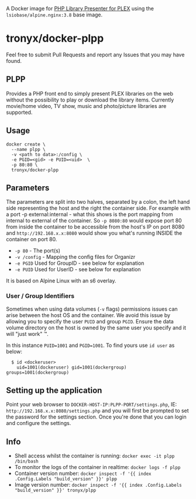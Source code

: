 A Docker image for [PHP Library Presenter for PLEX](https://github.com/Tensai75/plpp) using the `lsiobase/alpine.nginx:3.8` base image.

# tronyx/docker-plpp

Feel free to submit Pull Requests and report any Issues that you may have found.

## PLPP

Provides a PHP front end to simply present PLEX libraries on the web without the possibility to play or download the library items. Currently movie/home video, TV show, music and photo/picture libraries are supported.

## Usage

```
docker create \
  --name plpp \
  -v <path to data>:/config \
  -e PGID=<gid> -e PUID=<uid>  \
  -p 80:80 \
  tronyx/docker-plpp
```

## Parameters

The parameters are split into two halves, separated by a colon, the left hand side representing the host and the right the container side. For example with a port -p external:internal - what this shows is the port mapping from internal to external of the container. So `-p 8080:80` would expose port 80 from inside the container to be accessible from the host's IP on port 8080 and `http://192.168.x.x:8080` would show you what's running INSIDE the container on port 80.

* `-p 80` - The port(s)
* `-v /config` - Mapping the config files for Organizr
* `-e PGID` Used for GroupID - see below for explanation
* `-e PUID` Used for UserID - see below for explanation

It is based on Alpine Linux with an s6 overlay.

### User / Group Identifiers

Sometimes when using data volumes (`-v` flags) permissions issues can arise between the host OS and the container. We avoid this issue by allowing you to specify the user `PUID` and group `PGID`. Ensure the data volume directory on the host is owned by the same user you specify and it will "just work" ™.

In this instance `PUID=1001` and `PGID=1001`. To find yours use `id user` as below:

```
  $ id <dockeruser>
    uid=1001(dockeruser) gid=1001(dockergroup) groups=1001(dockergroup)
```

## Setting up the application

Point your web browser to `DOCKER-HOST-IP:PLPP-PORT/settings.php`, IE: `http://192.168.x.x:8080/settings.php` and you will first be prompted to set the password for the settings section. Once you're done that you can login and configure the settings.

## Info

* Shell access whilst the container is running: `docker exec -it plpp /bin/bash`
* To monitor the logs of the container in realtime: `docker logs -f plpp`
* Container version number: `docker inspect -f '{{ index .Config.Labels "build_version" }}' plpp`
* Image version number: `docker inspect -f '{{ index .Config.Labels "build_version" }}' tronyx/plpp`
